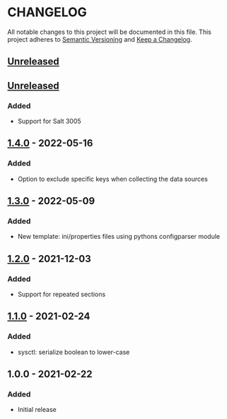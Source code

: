 # CHANGELOG

All notable changes to this project will be documented in this file.
This project adheres to [Semantic Versioning](http://semver.org/) and [Keep a Changelog](http://keepachangelog.com/).

## [Unreleased]

## [Unreleased]

### Added

- Support for Salt 3005

## [1.4.0] - 2022-05-16

### Added

- Option to exclude specific keys when collecting the data sources

## [1.3.0] - 2022-05-09

### Added

- New template: ini/properties files using pythons configparser module

## [1.2.0] - 2021-12-03

### Added

- Support for repeated sections

## [1.1.0] - 2021-02-24

### Added

- sysctl: serialize boolean to lower-case

## 1.0.0 - 2021-02-22

### Added

- Initial release

[unreleased]: https://github.com/jgraichen/salt-template/compare/v1.4.0...HEAD
[1.4.0]: https://github.com/jgraichen/salt-template/compare/v1.3.0...v1.4.0
[1.3.0]: https://github.com/jgraichen/salt-template/compare/v1.2.0...v1.3.0
[1.2.0]: https://github.com/jgraichen/salt-template/compare/v1.1.0...v1.2.0
[1.1.0]: https://github.com/jgraichen/salt-template/compare/v1.0.0...v1.1.0
